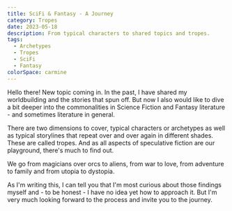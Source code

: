 ```yaml
---
title: SciFi & Fantasy - A Journey
category: Tropes
date: 2023-05-18
description: From typical characters to shared topics and tropes.
tags:
  - Archetypes
  - Tropes
  - SciFi
  - Fantasy
colorSpace: carmine
---
```


Hello there! New topic coming in. In the past, I have shared my worldbuilding
and the stories that spun off. But now I also would like to dive a bit deeper
into the commonalities in Science Fiction and Fantasy literature - and sometimes
literature in general.

There are two dimensions to cover, typical characters or archetypes as well as
typical storylines that repeat over and over again in different shades. These
are called tropes. And as all aspects of speculative fiction are our playground,
there's much to find out.

We go from magicians over orcs to aliens, from war to love, from adventure to
family and from utopia to dystopia.

As I'm writing this, I can tell you that I'm most curious about those findings
myself and - to be honest - I have no idea yet how to approach it. But I'm very
much looking forward to the process and invite you to the journey.
